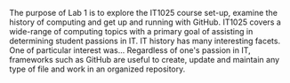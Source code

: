 The purpose of Lab 1 is to explore the IT1025 course set-up, examine the history of computing and get up and running with GitHub. IT1025 covers a wide-range of computing topics with a primary goal of assisting in determining student passions in IT. IT history has many interesting facets. One of particular interest was... Regardless of one's passion in IT, frameworks such as GitHub are useful to create, update and maintain any type of file and work in an organized repository.
